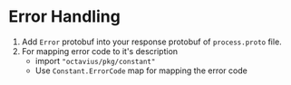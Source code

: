 # Error Handling

1. Add `Error` protobuf into your response protobuf of `process.proto` file.
2. For mapping error code to it's description
    - import `"octavius/pkg/constant"`
    - Use `Constant.ErrorCode` map for mapping the error code